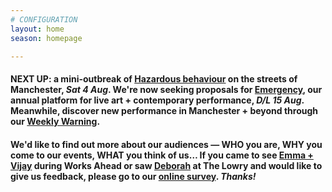 ```yaml
---
# CONFIGURATION
layout: home
season: homepage

---
```

#### NEXT UP: a mini-outbreak of [Hazardous behaviour](/current/2018-springsummer/hazardshadowgirl/) on the streets of Manchester, *Sat 4 Aug*. We're now seeking proposals for [Emergency](/hab/emergency), our annual platform for live art + contemporary performance, *D/L 15 Aug*. Meanwhile, discover new performance in Manchester + beyond through our <a href="http://wordofwarning.posthaven.com" target="_blank">Weekly Warning</a>.        
#### We'd like to find out more about our audiences — WHO you are, WHY you come to our events, WHAT you think of us… If you came to see [Emma + Vijay](/current/2018-worksahead) during Works Ahead or saw [Deborah](/current/2018-springsummer/pearson) at The Lowry and would like to give us feedback, please go to our <a href="http://research.audiencesurveys.org/s.asp?k=152950990710" target="_blank">online survey</a>. *Thanks!*
